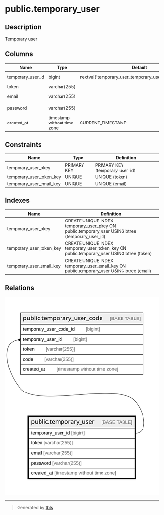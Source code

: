 # public.temporary_user

## Description

Temporary user

## Columns

| Name              | Type                        | Default                                                   | Nullable | Children                                                    | Parents | Comment           |
| ----------------- | --------------------------- | --------------------------------------------------------- | -------- | ----------------------------------------------------------- | ------- | ----------------- |
| temporary_user_id | bigint                      | nextval('temporary_user_temporary_user_id_seq'::regclass) | false    | [public.temporary_user_code](public.temporary_user_code.md) |         | Temporary user ID |
| token             | varchar(255)                |                                                           | false    |                                                             |         |                   |
| email             | varchar(255)                |                                                           | false    |                                                             |         | Email address     |
| password          | varchar(255)                |                                                           | false    |                                                             |         | Hashed password   |
| created_at        | timestamp without time zone | CURRENT_TIMESTAMP                                         | false    |                                                             |         | Create date       |

## Constraints

| Name                     | Type        | Definition                      |
| ------------------------ | ----------- | ------------------------------- |
| temporary_user_pkey      | PRIMARY KEY | PRIMARY KEY (temporary_user_id) |
| temporary_user_token_key | UNIQUE      | UNIQUE (token)                  |
| temporary_user_email_key | UNIQUE      | UNIQUE (email)                  |

## Indexes

| Name                     | Definition                                                                                       |
| ------------------------ | ------------------------------------------------------------------------------------------------ |
| temporary_user_pkey      | CREATE UNIQUE INDEX temporary_user_pkey ON public.temporary_user USING btree (temporary_user_id) |
| temporary_user_token_key | CREATE UNIQUE INDEX temporary_user_token_key ON public.temporary_user USING btree (token)        |
| temporary_user_email_key | CREATE UNIQUE INDEX temporary_user_email_key ON public.temporary_user USING btree (email)        |

## Relations

![er](public.temporary_user.svg)

---

> Generated by [tbls](https://github.com/k1LoW/tbls)
